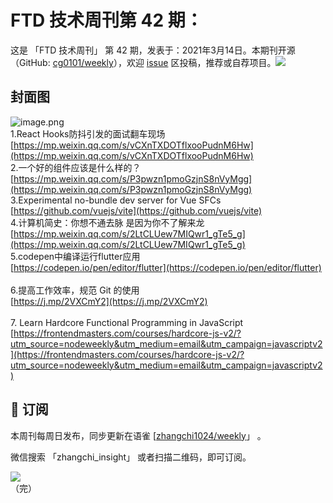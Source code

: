 # FTD 技术周刊第 42 期：
这是 「FTD 技术周刊」 第 42 期，发表于：2021年3月14日。本期刊开源（GitHub: [cg0101/weekly](https://github.com/cg0101/weekly)），欢迎 [issue](https://github.com/cg0101/weekly/issues) 区投稿，推荐或自荐项目。![](https://visitor-badge.glitch.me/badge?page_id=cg0101.weekly) <a href="https://www.linkedin.com/in/%E9%A9%B0-%E5%BC%A0-60669710a/">
        </a>
## 封面图


![image.png](https://cdn.nlark.com/yuque/0/2020/png/132503/1605581398722-b343ef06-385a-4ba7-945d-7c0e3915c797.png#height=1378&id=vaNAE&margin=%5Bobject%20Object%5D&name=image.png&originHeight=1378&originWidth=1080&originalType=binary&size=2527533&status=done&style=none&width=1080)<br />1.React Hooks防抖引发的面试翻车现场<br />[https://mp.weixin.qq.com/s/vCXnTXDOTflxooPudnM6Hw](https://mp.weixin.qq.com/s/vCXnTXDOTflxooPudnM6Hw)<br />2.一个好的组件应该是什么样的？<br />[https://mp.weixin.qq.com/s/P3pwzn1pmoGzjnS8nVyMgg](https://mp.weixin.qq.com/s/P3pwzn1pmoGzjnS8nVyMgg)<br />3.Experimental no-bundle dev server for Vue SFCs<br />[https://github.com/vuejs/vite](https://github.com/vuejs/vite)<br />4.计算机简史：你想不通去脉 是因为你不了解来龙 <br />[https://mp.weixin.qq.com/s/2LtCLUew7MIQwr1_gTe5_g](https://mp.weixin.qq.com/s/2LtCLUew7MIQwr1_gTe5_g)<br />5.codepen中编译运行flutter应用<br />[https://codepen.io/pen/editor/flutter](https://codepen.io/pen/editor/flutter)<br />
<br />6.提高工作效率，规范 Git 的使用<br />[https://j.mp/2VXCmY2](https://j.mp/2VXCmY2)<br />
<br />7. Learn Hardcore Functional Programming in JavaScript<br />[https://frontendmasters.com/courses/hardcore-js-v2/?utm_source=nodeweekly&utm_medium=email&utm_campaign=javascriptv2](https://frontendmasters.com/courses/hardcore-js-v2/?utm_source=nodeweekly&utm_medium=email&utm_campaign=javascriptv2)<br />




## 📅 订阅
本周刊每周日发布，同步更新在语雀 [[zhangchi1024/weekly](https://www.yuque.com/zhangchi1024/weekly)」 。


微信搜索 「zhangchi_insight」 或者扫描二维码，即可订阅。
<div align="left"> <img src="https://cdn.nlark.com/yuque/0/2021/jpeg/132503/1640750963398-e8538e9e-6b96-46f7-abff-c93b56bdd377.jpeg?x-oss-process=image%2Fwatermark%2Ctype_d3F5LW1pY3JvaGVp%2Csize_36%2Ctext_5byg6amw%2Ccolor_FFFFFF%2Cshadow_50%2Ct_80%2Cg_se%2Cx_10%2Cy_10%2Fresize%2Cw_426%2Climit_0" ></div>    
    （完）
